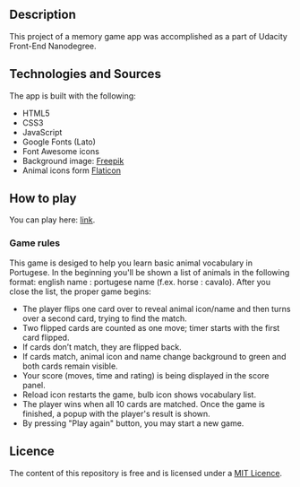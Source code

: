 ## **Description**

This project of a memory game app was accomplished as a part of Udacity Front-End Nanodegree.

## **Technologies and Sources**

The app is built with the following:
- HTML5
- CSS3
- JavaScript
- Google Fonts (Lato)
- Font Awesome icons
- Background image: [Freepik]("https://www.freepik.com/free-vector/beautiful-skyline-of-lisbon_1934278.htm">)
- Animal icons form [Flaticon](www.flaticon.com)

## **How to play**
You can play here: [link](https://ememme.github.io/Udacity_memory_game/).

### **Game rules**
This game is desiged to help you learn basic animal vocabulary in Portugese.
In the beginning you'll be shown a list of animals in the following format: english name : portugese name (f.ex. horse : cavalo).
After you close the list, the proper game begins:
- The player flips one card over to reveal animal icon/name and then turns over a second card, trying to find the match.
- Two flipped cards are counted as one move; timer starts with the first card flipped.
- If cards don’t match, they are flipped back.
- If cards match, animal icon and name change background to green and both cards remain visible.
- Your score (moves, time and rating) is being displayed in the score panel.
- Reload icon restarts the game, bulb icon shows vocabulary list.
- The player wins when all 10 cards are matched.
Once the game is finished, a popup with the player's result is shown.
- By pressing "Play again" button, you may start a new game.
## **Licence**

The content of this repository is free and is licensed under a [MIT Licence](https://choosealicense.com/licenses/mit/).     
